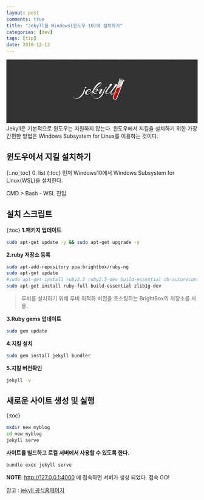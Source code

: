 ```yaml
---
layout: post
comments: true
title: "Jekyll을 Windows(윈도우 10)에 설치하기"
categories: [dev]
tags: [tip]
date: 2018-12-13
---
```

![headerimg](/assets/img/subcate/jekyll-head.png)
Jekyll은 기본적으로 윈도우는 지원하지 않는다.
윈도우에서 지킬을 설치하기 위한 가장 간편한 방법은 Windows Subsystem for Linux를 이용하는 것이다.

## 윈도우에서 지킬 설치하기
{:.no_toc}
0. list
{:toc}
먼저 Windows10에서 Windows Subsystem for Linux(WSL)을 설치한다.

CMD > Bash - WSL 진입

## 설치 스크립트
{:toc}
**1.패키지 업데이트**
~~~bash
sudo apt-get update -y && sudo apt-get upgrade -y
~~~

**2.ruby 저장소 등록**
~~~bash
sudo apt-add-repository ppa:brightbox/ruby-ng
sudo apt-get update
#sudo apt-get install ruby2.5 ruby2.5-dev build-essential dh-autoreconf
sudo apt-get install ruby-full build-essential zlib1g-dev
~~~
>루비를 설치하기 위해 루비 최적화 버전을 호스팅하는 BrightBox의 저장소를 사용.

**3.Ruby gems 업데이트**
~~~bash
sudo gem update
~~~

**4.지킬 설치**
~~~bash
sudo gem install jekyll bundler
~~~

**5.지킬 버전확인**
~~~bash
jekyll -v
~~~

## 새로운 사이트 생성 및 실행
{:toc}
~~~bash
mkdir new myblog
cd new myblog
jekyll serve
~~~

**사이트를 빌드하고 로컬 서버에서 사용할 수 있도록 한다.**
~~~bash
bundle exec jekyll serve
~~~

**NOTE**: http://127.0.0.1:4000 에 접속하면 서버가 생성 되었다. 접속 GO!

참고 : [jekyll 공식홈페이지](https://jekyllrb.com/docs/installation/windows/)